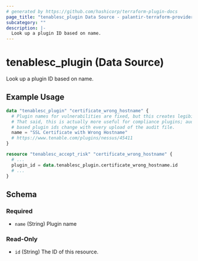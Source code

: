```yaml
---
# generated by https://github.com/hashicorp/terraform-plugin-docs
page_title: "tenablesc_plugin Data Source - palantir-terraform-provider-tenablesc-516062331"
subcategory: ""
description: |-
  Look up a plugin ID based on name.
---
```


# tenablesc_plugin (Data Source)

Look up a plugin ID based on name.

## Example Usage

```terraform
data "tenablesc_plugin" "certificate_wrong_hostname" {
  # Plugin names for vulnerabilities are fixed, but this creates legibility.
  # That said, this is actually more useful for compliance plugins; auditfile
  # based plugin ids change with every upload of the audit file.
  name = "SSL Certificate with Wrong Hostname"
  # https://www.tenable.com/plugins/nessus/45411
}

resource "tenablesc_accept_risk" "certificate_wrong_hostname" {
  # ...
  plugin_id = data.tenablesc_plugin.certificate_wrong_hostname.id
  # ...
}
```

<!-- schema generated by tfplugindocs -->
## Schema

### Required

- `name` (String) Plugin name

### Read-Only

- `id` (String) The ID of this resource.


